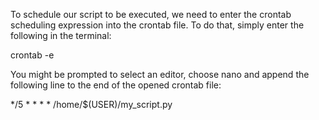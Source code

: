 To schedule our script to be executed, we need to enter the crontab scheduling expression into the crontab file. To do that, simply enter the following in the terminal:

crontab -e

You might be prompted to select an editor, choose nano and append the following line to the end of the opened crontab file:

*/5 * * * * /home/$(USER)/my_script.py

